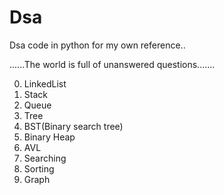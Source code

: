 # Dsa


Dsa code in python for my own reference..

......The world is full of unanswered questions.......

0. LinkedList
1. Stack
2. Queue
3. Tree
4. BST(Binary search tree)
5. Binary Heap
6. AVL
7. Searching
8. Sorting
9. Graph
